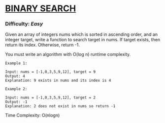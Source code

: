 # [BINARY SEARCH](https://leetcode.com/problems/binary-search/)

### Difficulty: ***Easy***

Given an array of integers nums which is sorted in ascending order, and an integer target, write a function to search target in nums. If target exists, then return its index. Otherwise, return -1.

You must write an algorithm with O(log n) runtime complexity.
```
Example 1:

Input: nums = [-1,0,3,5,9,12], target = 9
Output: 4
Explanation: 9 exists in nums and its index is 4
```
```
Example 2:

Input: nums = [-1,0,3,5,9,12], target = 2
Output: -1
Explanation: 2 does not exist in nums so return -1
```
Time Complexity: O(nlogn)

